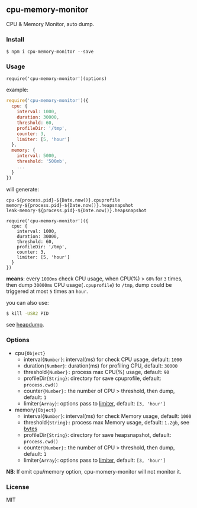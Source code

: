 ## cpu-memory-monitor

CPU & Memory Monitor, auto dump.

### Install

```
$ npm i cpu-memory-monitor --save
```

### Usage

```
require('cpu-memory-monitor')(options)
```

example:

```javascript
require('cpu-memory-monitor')({
  cpu: {
    interval: 1000,
    duration: 30000,
    threshold: 60,
    profileDir: '/tmp',
    counter: 3,
    limiter: [5, 'hour']
  },
  memory: {
    interval: 5000,
    threshold: '500mb',
    ...
  }
})
```

will generate:

```
cpu-${process.pid}-${Date.now()}.cpuprofile
memory-${process.pid}-${Date.now()}.heapsnapshot
leak-memory-${process.pid}-${Date.now()}.heapsnapshot
```


```
require('cpu-memory-monitor')({
  cpu: {
    interval: 1000,
    duration: 30000,
    threshold: 60,
    profileDir: '/tmp',
    counter: 3,
    limiter: [5, 'hour']
  }
})
```

**means**: every `1000ms` check CPU usage, when CPU(%) > `60%` for `3` times, then dump `30000ms` CPU usage(`.cpuprofile`) to `/tmp`, dump could be triggered at most `5` times an `hour`.

you can also use:

```bash
$ kill -USR2 PID
```

see [heapdump](https://github.com/bnoordhuis/node-heapdump).

### Options

- cpu`{Object}`
  - interval`{Number}`: interval(ms) for check CPU usage, default: `1000`
  - duration`{Number}`: duration(ms) for profiling CPU, default: `30000`
  - threshold`{Number}:` process max CPU(%) usage, default: `90`
  - profileDir`{String}`: directory for save cpuprofile, default: `process.cwd()`
  - counter`{Number}:` the number of CPU > threshold, then dump, default: `1`
  - limiter`{Array}`: options pass to [limiter](https://github.com/jhurliman/node-rate-limiter), default: `[3, 'hour']`
- memory`{Object}`
  - interval`{Number}`: interval(ms) for check Memory usage, default: `1000`
  - threshold`{String}:` process max Memory usage, default: `1.2gb`, see [bytes](https://github.com/visionmedia/bytes.js)
  - profileDir`{String}`: directory for save heapsnapshot, default: `process.cwd()`
  - counter`{Number}:` the number of CPU > threshold, then dump, default: `1`
  - limiter`{Array}`: options pass to [limiter](https://github.com/jhurliman/node-rate-limiter), default: `[3, 'hour']`

**NB**: If omit cpu/memory option, cpu-momery-monitor will not monitor it.

### License

MIT